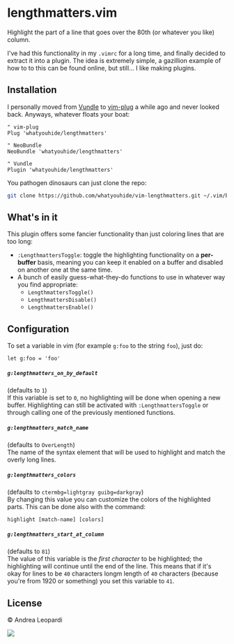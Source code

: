 # lengthmatters.vim

Highlight the part of a line that goes over the 80th (or whatever you like)
column.

I've had this functionality in my `.vimrc` for a long time, and finally decided
to extract it into a plugin. The idea is extremely simple, a gazillion example
of how to to this can be found online, but still... I like making plugins.

## Installation

I personally moved from [Vundle][vundle] to [vim-plug][vim-plug] a while ago and
never looked back. Anyways, whatever floats your boat:

``` viml
" vim-plug
Plug 'whatyouhide/lengthmatters'

" NeoBundle
NeoBundle 'whatyouhide/lengthmatters'

" Vundle
Plugin 'whatyouhide/lengthmatters'
```

You pathogen dinosaurs can just clone the repo:

``` bash
git clone https://github.com/whatyouhide/vim-lengthmatters.git ~/.vim/bundle
```


## What's in it

This plugin offers some fancier functionality than just coloring lines that are
too long:

- `:LengthmattersToggle`: toggle the highlighting functionality on a
    **per-buffer** basis, meaning you can keep it enabled on a buffer and
    disabled on another one at the same time.
- A bunch of easily guess-what-they-do functions to use in whatever way you find
    appropriate:
    * `LengthmattersToggle()`
    * `LengthmattersDisable()`
    * `LengthmattersEnable()`

## Configuration

To set a variable in vim (for example `g:foo` to the string `foo`), just do:

``` viml
let g:foo = 'foo'
```

##### `g:lengthmatters_on_by_default`

(defaults to `1`)  
If this variable is set to `0`, no highlighting will be done when opening a new
buffer. Highlighting can still be activated with `:LengthmattersToggle` or
through calling one of the previously mentioned functions.

##### `g:lengthmatters_match_name`

(defaults to `OverLength`)  
The name of the syntax element that will be used to highlight and match the
overly long lines.

##### `g:lengthmatters_colors`

(defaults to `ctermbg=lightgray guibg=darkgray`)  
By changing this value you can customize the colors of the highlighted parts.
This can be done also with the command:

``` viml
highlight [match-name] [colors]
```

##### `g:lengthmatters_start_at_column`

(defaults to `81`)  
The value of this variable is the *first character* to be highlighted; the
highlighting will continue until the end of the line. This means that if it's
okay for lines to be `40` characters longm length of `40` characters (because
you're from 1920 or something) you set this variable to `41`.


## License

&copy; Andrea Leopardi

[![][wtfpl-logo]][wtfpl]

[vundle]: https://github.com/gmarik/Vundle.vim
[vim-plug]: https://github.com/junegunn/vim-plug
[wtfpl]: http://www.wtfpl.net/
[wtfpl-logo]: http://www.wtfpl.net/wp-content/uploads/2012/12/logo-220x1601.png
